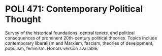 # POLI 471: Contemporary Political Thought

Survey of the historical foundations, central tenets, and political consequences of prominent 20th-century political theories. Topics include contemporary liberalism and Marxism, fascism, theories of development, populism, feminism. Honors version available.
